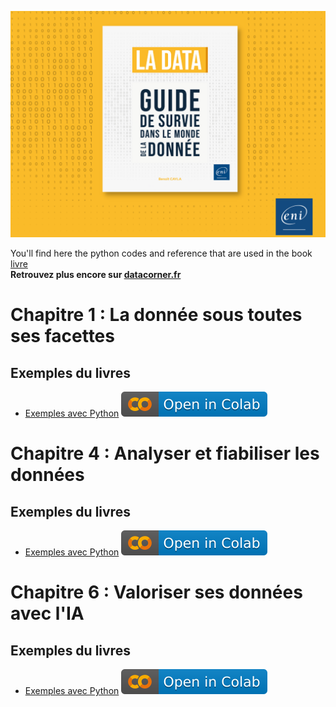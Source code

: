 [![Couverture](images/cover.png)](...)

You'll find here the python codes and reference that are used in the book [livre]()  
**Retrouvez plus encore sur [datacorner.fr](https://datacorner.fr/)**

# Chapitre 1 : La donnée sous toutes ses facettes
## Exemples du livres
* [Exemples avec Python](https://github.com/datacorner/ladata/blob/main/La%20data%20-%20Chap%201%20-%20La%20donn%C3%A9e%20sous%20toutes%20ses%20facettes.ipynb) <a href="https://colab.research.google.com/drive/1ZMtE9QTn0cg4Y_F9ZEPhfd0rtXP3NzvL?usp=drive_link"><img src="images/colab.svg" alt="Ouvrir avec Google Colab"></a>

# Chapitre 4 : Analyser et fiabiliser les données
## Exemples du livres
* [Exemples avec Python](https://github.com/datacorner/ladata/blob/main/La%20data%20-%20Chap%204%20-%20Analyser%20et%20fiabiliser%20les%20donn%C3%A9es.ipynb) <a href="https://colab.research.google.com/drive/1NPJH05mO2GA-DwBX9Uc_qfSWo8iyvSfB?usp=drive_link"><img src="images/colab.svg" alt="Ouvrir avec Google Colab"></a>

# Chapitre 6 : Valoriser ses données avec l'IA
## Exemples du livres
* [Exemples avec Python](https://github.com/datacorner/ladata/blob/main/La%20data%20-%20Chap%207%20-%20La%20donn%C3%A9e%20sous%20toutes%20ses%20facettes.ipynb) <a href="https://colab.research.google.com/drive/15a3GSoKQa_9bWNQLYAH7dcYVVFs1lGRl#scrollTo=KlINITUj6jXq"><img src="images/colab.svg" alt="Ouvrir avec Google Colab"></a>